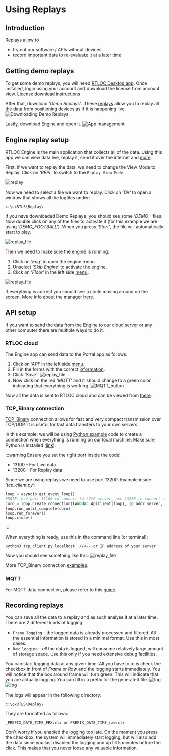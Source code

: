 # Using Replays

## Introduction
Replays allow to
- try out our software / APIs without devices
- record important data to re-evaluate it at a later time

## Getting demo replays
To get some demo replays, you will need [RTLOC Desktop app](https://app.rtloc.com/download). Once installed, login using your account and download the license from account view. [License download instructions](../hub/license.html)

After that, download _'Demo Replays'_. These [replays](../manager/cxRTLS_replay.html#logging) allow you to replay all the data from positioning devices as if it is happening live. 
![Downloading Demo Replays](../hub/img/demo.jpg)

Lastly, download Engine and open it.
![App management](../hub/img/apps.jpg)

## Engine replay setup
RTLOC Engine is the main application that collects all of the data. Using this app we can view data live, replay it, send it over the internet and [more](../manager/). 

First, if we want to replay the data, we need to change the View Mode to Replay. Click on _'REPL'_ to switch to the `Replay View Mode`

![replay](./img/repl.jpg)

Now we need to select a file we want to replay. Click on _'Dir'_ to open a window that shows all the logfiles under:
```
c:\cxRTLS\Replay\
```
If you have downloaded Demo Replays, you should see some *'DEMO_'* files. Now double click on any of the files to activate it (for this example we are using _'DEMO_FOOTBALL'_). When you press _'Start'_, the file will automatically start to play.

![replay_file](./img/dir.jpg)

Then we need to make sure the engine is running:
1. Click on _'Eng'_ to open the engine menu.
2. Unselect _'Skip Engine'_ to activate the engine.
3. Click on _'Floor'_ in the left side [menu](../manager/cxRTLS_layout.html#menu).

![replay_file](./img/in_action.jpg)

If everything is correct you should see a circle moving around on the screen. More info about the manager [here](../manager/). 

## API setup

If you want to send the data from the Engine to our [cloud server](https://app.rtloc.com/) or any other computer there are multiple ways to do it.

### RTLOC cloud

The Engine app can send data to the Portal app as follows:
1. Click on _'API'_ in the left side [menu](../manager/cxRTLS_layout.html#menu).
2. Fill in the forms with the correct [information](https://app.rtloc.com/settings/connection).
3. Click _'Save'_.
![replay_file](./img/manager_api.jpg)
4. Now click on the red _'MQTT'_ and it should change to a green color, indicating that everything is working.
![MQTT_button](./img/MQTT_button.jpg)

Now all the data is sent to RTLOC cloud and can be viewed from [there](https://app.rtloc.com/).

### TCP_Binary connection

[TCP_Binary](/api/api_application.html) connection allows for fast and very compact transmission over TCP/UDP. It is useful for fast data transfers to your own servers.

In this example, we will be using [Python example](https://github.com/RT-LOC/API-examples/tree/master/Data%20API/TCP_binary/Python) code to create a connection when everything is running on our local machine. Make sure Python is installed ([link](https://www.python.org/downloads/)). 

:::warning
  Ensure you set the right port inside the code!
* 13100 - For Live data
* 13200 - For Replay data

Since we are using replays we need to use port 13200. Example inside _'tcp_client.py'_:
``` py
loop = asyncio.get_event_loop()
#NOTE: use port 13100 to connect to LIVE server, use 13200 to connect to REPLAY server.
coro = loop.create_connection(lambda: ApiClient(loop), ip_addr_server, 13200)
loop.run_until_complete(coro)
loop.run_forever()
loop.close()
```

:::

When everything is ready, use this in the command line (or terminal):
```
python3 tcp_client.py localhost  //<-- or IP address of your server
```

Now you should see something like this:
![replay_file](./img/console.jpg)

More TCP_Binary connection [examples](https://github.com/RT-LOC/API-examples/tree/master/Data%20API/TCP_binary).

### MQTT

For MQTT data connection, please refer to this [guide](/api/api_conns.html#_2-mqtt-data-connection).


## Recording replays
You can save all the data to a replay and as such analyse it at a later time.
There are 2 different kinds of logging:
- `Frame logging` - the logged data is already processed and filtered. All the essential information is stored in a minimal format. Use this in most cases.
- `Raw logging` - *all* the data is logged, will consume relatively large amount of storage space. Use this only if you need extensive debug facilities.

You can start logging data at any given time. All you have to to is check the checkbox in front of _Frame_ or _Raw_ and the logging starts immediately. You will notice that the box around frame will turn green. This will indicate that you are actually logging.
You can fill in a prefix for the generated file.
![log](./img/cxRTLS/logging_frame.png)
![log](./img/cxRTLS/logging_raw_prefix.png)

The logs will appear in the following directory:
```
c:\cxRTLS\Replay\
```
They are formatted as follows:
```
_PREFIX_DATE_TIME_FRX.ctx or PREFIX_DATE_TIME_raw.ctx
```

Don't worry if you enabled the logging too late. On the moment you press the checkbox, the system will immediately start logging, but will also add the data since you last disabled the logging and up till 5 minutes before the click. This makes that you never loose any valuable information.